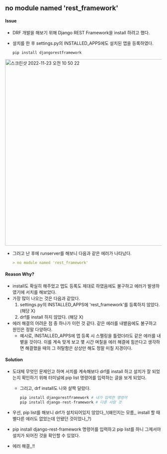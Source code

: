## no module named 'rest_framework'



#### Issue

- DRF 개발을 해보기 위해 Django REST Framework을 install 하려고 했다.

- 설치를 한 후 settings.py의 INSTALLED_APPS에도 설치된 앱을 등록하였다. 

  ```python
  pip install djangorestframework
  ```

<img width="600" alt="스크린샷 2022-11-23 오전 10 50 22" src="https://user-images.githubusercontent.com/91196025/203457241-f777fc81-2411-47f3-b40d-2309d2f8b41c.png">

- 그러고 난 후에 runserver를 해보니 다음과 같은 에러가 나타났다.

  ```markdown
  > no module named 'rest_framework'
  ```

  

#### Reason Why?

- install도 확실히 해주었고 앱도 등록도 제대로 하였음에도 불구하고 에러가 발생하였기에 서치를 해보았다. 
- 가장 많이 나오는 것은 다음과 같았다.
  1. settings.py의 INSTALLED_APPS에 'rest_framework'를 등록하지 않았다. (해당 X)
  2. drf를 install 하지 않았다. (해당 X)
- 에러 해결의 어려운 점 중 하나가 이런 것 같다. 같은 에러를 내뱉음에도 불구하고 원인은 정말 다양하다. 
  - 예시로, INSTALLED_APPS에 앱 등록 시 스펠링을 틀렸더라도 같은 에러를 내뱉을 것이다. 이를 계속 맞게 보고 몇 시간 며칠을 에러 해결에 힘쓴다고 생각하면 해결했을 때의 그 허탈함은 상상만 해도 정말 미칠 지경이다. 

#### Solution

- 도대체 무엇인 문제인고 하며 서치를 계속해보다 drf를 install 하고 설치가 잘 되었는지 확인하기 위해 터미널에 pip list 명령어를 입력하는 글을 보게 되었다. 

  - 그리고, drf install도 나와 살짝 달랐다.

    ```python
    pip install djangorestframework # 내가 입력한 명령어
    pip install django-rest-framework # 다른 사람 것
    ```

- 우선, pip list를 해보니 drf가 설치되어있지 않았다,,!(왜인지는 모름,, install 할 때 별다른 에러도 없었는데 안됐던 것이었나,,?)

- pip install django-rest-framework 명령어를 입력하고 pip list를 하니 그제서야 설치가 되어진 것을 확인할 수 있었다. 

- 에러 해결,,!!
